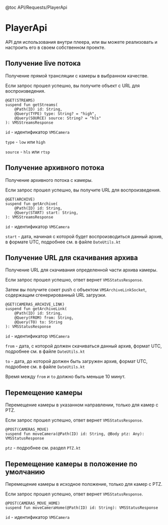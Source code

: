 @toc API/Requests/PlayerApi

# PlayerApi #

API для использования внутри плеера, или вы можете реализовать и настроить его в своем собственном проекте.

## Получение live потока

Получение прямой трансляции с камеры в выбранном качестве.

Если запрос прошел успешно, вы получите объект с URL для воспроизведения.

```
@GET(STREAMS)
suspend fun getStreams(
    @Path(ID) id: String,
    @Query(TYPE) type: String? = "high",
    @Query(SOURCE) source: String? = "hls"
): VMSStreamsResponse
```

`id` - идентификатор `VMSCamera`

`type` - `low` или `high`

`source` - `hls` или `rtsp`


## Получение архивного потока

Получение архивного потока с камеры.

Если запрос прошел успешно, вы получите URL для воспроизведения.

```
@GET(ARCHIVE)
suspend fun getArchive(
    @Path(ID) id: String,
    @Query(START) start: String,
): VMSStreamsResponse
```

`id` - идентификатор `VMSCamera`

`start` - дата, начиная с которой будет воспроизводиться данный архив, в формате UTC, подробнее см. в файле `DateUtils.kt`


## Получение URL для скачивания архива

Получение URL для скачивания определенной части архива камеры.

Если запрос прошел успешно, ответ вернет `VMSStatusResponse`.

Затем вы получите сокет push с объектом `VMSArchiveLinkSocket`, содержащим сгенерированный URL загрузки.

```
@GET(CAMERAS_ARCHIVE_LINK)
suspend fun getArchiveLink(
    @Path(ID) id: String,
    @Query(FROM) from: String,
    @Query(TO) to: String
): VMSStatusResponse
```

`id` - идентификатор `VMSCamera`

`from` - дата, с которой должен скачиваться данный архив, формат UTC, подробнее см. в файле `DateUtils.kt`

`to` - дата, до которой должен быть загружен архив, формат UTC, подробнее см. в файле `DateUtils.kt`

Время между `from` и `to` должно быть меньше 10 минут.


## Перемещение камеры

Перемещение камеры в указанном направлении, только для камер с PTZ.

Если запрос прошел успешно, ответ вернет `VMSStatusResponse`.

```
@POST(CAMERAS_MOVE)
suspend fun moveCamera(@Path(ID) id: String, @Body ptz: Any): VMSStatusResponse
```

`ptz` - подробнее см. раздел `PTZ.kt`

## Перемещение камеры в положение по умолчанию

Перемещение камеры в исходное положение, только для камер с PTZ.

Если запрос прошел успешно, ответ вернет `VMSStatusResponse`.

```
@POST(CAMERAS_MOVE_HOME)
suspend fun moveCameraHome(@Path(ID) id: String): VMSStatusResponse
```

`id` - идентификатор `VMSCamera`
